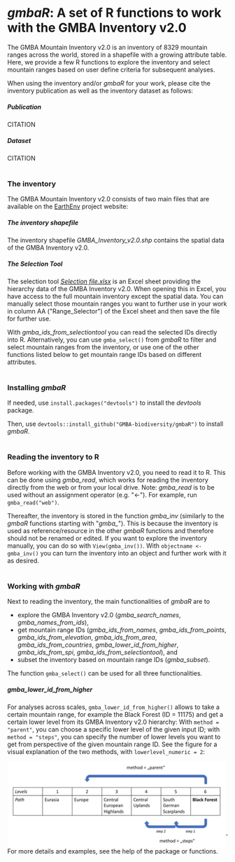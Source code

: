 # *gmbaR*: A set of R functions to work with the GMBA Inventory v2.0

The GMBA Mountain Inventory v2.0 is an inventory of 8329 mountain ranges across the world, stored in a shapefile with a growing attribute table. Here, we provide a few R functions to explore the inventory and select mountain ranges based on user define criteria for subsequent analyses. 

When using the inventory and/or *gmbaR* for your work, please cite the inventory publication as well as the inventory dataset as follows:

##### Publication
CITATION

##### Dataset
CITATION
<br/>
<br/>

### The inventory
The GMBA Mountain Inventory v2.0 consists of two main files that are available on the [EarthEnv](https://www.earthenv.org/mountains) project website:

##### The inventory shapefile
The inventory shapefile *GMBA_Inventory_v2.0.shp* contains the spatial data of the GMBA Inventory v2.0.

##### The Selection Tool
The selection tool [*Selection file.xlsx*](https://github.com/GMBA-biodiversity/Inventory/blob/main/GMBA_Inventory_v2.0_Selection_Tool.xlsx) is an Excel sheet providing the hierarchy data of the GMBA Inventory v2.0. When opening this in Excel, you have access to the full mountain inventory except the spatial data. You can manually select those mountain ranges you want to further use in your work in column AA ("Range_Selector") of the Excel sheet and then save the file for further use.

With *gmba_ids_from_selectiontool* you can read the selected IDs directly into R. Alternatively, you can use `gmba_select()` from *gmbaR* to filter and select mountain ranges from the inventory, or use one of the other functions listed below to get mountain range IDs based on different attributes.
<br/>
<br/>

### Installing *gmbaR*
If needed, use `install.packages("devtools")` to install the *devtools* package.

Then, use `devtools::install_github("GMBA-biodiversity/gmbaR")` to install *gmbaR*.
<br/>
<br/>

### Reading the inventory to R
Before working with the GMBA Inventory v2.0, you need to read it to R. This can be done using *gmba_read*, which works for reading the inventory directly from the web or from your local drive. Note: *gmba_read* is to be used without an assignment operator (e.g. "<-"). For example, run `gmba_read("web")`.

Thereafter, the inventory is stored in the function *gmba_inv* (similarly to the *gmbaR* functions starting with "*gmba_*"). This is because the inventory is used as reference/resource in the other *gmbaR* functions and therefore should not be renamed or edited. If you want to explore the inventory manually, you can do so with `View(gmba_inv())`. With `objectname <- gmba_inv()` you can turn the inventory into an object and further work with it as desired.
<br/>
<br/>

### Working with *gmbaR*

Next to reading the inventory, the main functionalities of *gmbaR* are to 

* explore the GMBA Inventory v2.0 (*gmba_search_names*, *gmba_names_from_ids*), 
* get mountain range IDs (*gmba_ids_from_names*, *gmba_ids_from_points*, *gmba_ids_from_elevation*, *gmba_ids_from_area*, *gmba_ids_from_countries*, *gmba_lower_id_from_higher*, *gmba_ids_from_spi*, *gmba_ids_from_selectiontool*), and 
* subset the inventory based on mountain range IDs (*gmba_subset*).

The function `gmba_select()` can be used for all three functionalities.

##### gmba_lower_id_from_higher
For analyses across scales, `gmba_lower_id_from_higher()` allows to take a certain mountain range, for example the Black Forest (ID = 11175) and get a certain lower level from its GMBA Inventory v2.0 hierarchy: With `method = "parent"`, you can choose a specific lower level of the given input ID; with `method = "steps"`, you can specify the number of lower levels you want to get from perspective of the given mountain range ID. See the figure for a visual explanation of the two methods, with `lowerlevel_numeric = 2`:

<img src="man/figures/gmba_lower_id_from_higher_method.png" width="500" align="left"/>
<br/>
<br/>
<br/>
<br/>
<br/>
<br/>
<br/>
<br/>
<br/>

***

For more details and examples, see the help of the package or functions.
